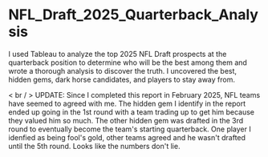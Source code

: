 # NFL_Draft_2025_Quarterback_Analysis
I used Tableau to analyze the top 2025 NFL Draft prospects at the quarterback position to determine who will be the best among them and wrote a thorough analysis to discover the truth. I uncovered the best, hidden gems, dark horse candidates, and players to stay away from. 

< br / > UPDATE: Since I completed this report in February 2025, NFL teams have seemed to agreed with me. The hidden gem I identify in the report ended up going in the 1st round with a team trading up to get him because they valued him so much. The other hidden gem was drafted in the 3rd round to eventually become the team's starting quarterback. One player I idenfied as being fool's gold, other teams agreed and he wasn't drafted until the 5th round. Looks like the numbers don't lie.
